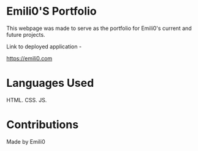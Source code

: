 # Emili0'S Portfolio

This webpage was made to serve as the portfolio for 
Emili0's current and future projects.


Link to deployed application -

https://emili0.com

# Languages Used

HTML. CSS. JS.

# Contributions 

Made by Emili0

